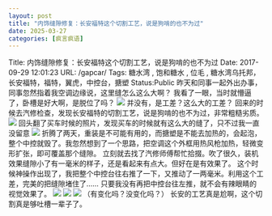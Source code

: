 ```yaml
---
layout: post
title: "内饰缝隙修复：长安福特这个切割工艺，说是狗啃的也不为过"
date: 2025-03-27
categories: [疯言疯语]
---
```


Title: 内饰缝隙修复：长安福特这个切割工艺，说是狗啃的也不为过
Date: 2017-09-29 12:01:23
URL: /gapcar/
Tags: 糖水湾 , 饱和糖水 , 位毛 , 糖水湾乌托邦，长安福特，福特，翼虎，中控台，搪塑
Status:Public
昨天和同事一起外出办事，同事忽然指着我空调边缘说，这里缝怎么这么大啊？
我看了一眼，当时就懵逼了，卧槽是好大啊，是脱位了吗？
![](http://img.weimao.me/2019-05-21-034530.jpg)
并没有，是工差？这么大的工差？
回来的时候去汽修检查，发现长安福特的切割工艺，说是狗啃的也不为过，非常粗糙劣质。
![](http://img.weimao.me/2019-05-21-034552.jpg)
回头翻了买车时候的照片，发现买车的时候就有这么大的缝了，只不过我一直没留意
![](http://img.weimao.me/2019-05-21-034618.jpg)
折腾了两天，重装是不可能有用的，而搪塑是不能去加热的，会起泡，整个中控就毁了。我忽然想到了一个思路，把空调这个外框用热风枪加热，轻微变形扩张，即可覆盖那个缝隙。
立刻就去找了汽修师傅帮忙拾掇。吹了很久，装机效果缝隙小了有一毫米的样子，还是看起来有点大。但好在是有效果了。
这个时候神操作出现了，我把整个中控台往右推了一下，又推动了一两毫米。利用这个工差，完美的把缝隙堵住了……
只要我没有再把中控台往左推，就不会有辣眼睛的视觉效果了。
![](http://img.weimao.me/2019-05-21-034629.jpg)
![](http://img.weimao.me/2019-05-21-034636.jpg)
![](http://img.weimao.me/2019-05-21-034644.jpg)
（有变化吗？没变化吗？）
长安的工艺真是尬啊，这个切割真是够吐槽一辈子了。